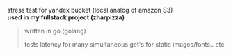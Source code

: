 stress test for yandex bucket (local analog of amazon S3) <br />
**used in my fullstack project (zharpizza)**

>written in go (golang)
>
> tests latency for many simultaneous get's for static images/fonts.. etc
